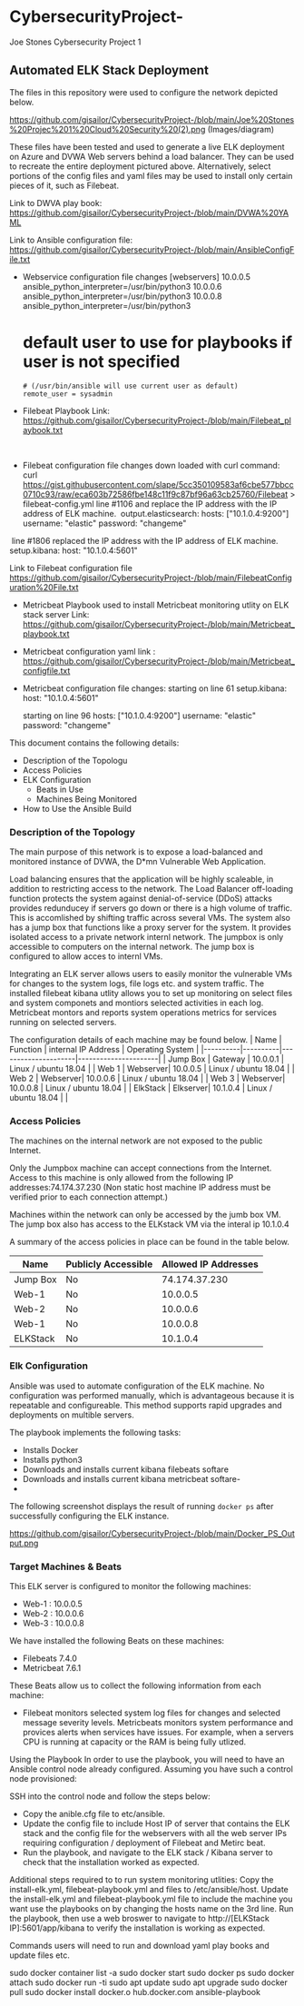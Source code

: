 # CybersecurityProject-
Joe Stones Cybersecurity Project 1
## Automated ELK Stack Deployment

The files in this repository were used to configure the network depicted below.

https://github.com/gisailor/CybersecurityProject-/blob/main/Joe%20Stones%20Projec%201%20Cloud%20Security%20(2).png   (Images/diagram)

These files have been tested and used to generate a live ELK deployment on Azure and DVWA Web servers behind a load balancer. They can be used to recreate the entire deployment pictured above. Alternatively, select portions of the config files and yaml files may be used to install only certain pieces of it, such as Filebeat.

Link to DWVA play book: https://github.com/gisailor/CybersecurityProject-/blob/main/DVWA%20YAML
  
Link to Ansible configuration file:   
 https://github.com/gisailor/CybersecurityProject-/blob/main/AnsibleConfigFile.txt
  
  - Webservice configuration file changes
       [webservers]
        10.0.0.5 ansible_python_interpreter=/usr/bin/python3
	10.0.0.6 ansible_python_interpreter=/usr/bin/python3
	10.0.0.8 ansible_python_interpreter=/usr/bin/python3

	# default user to use for playbooks if user is not specified
    	# (/usr/bin/ansible will use current user as default)
    	remote_user = sysadmin

  - Filebeat Playbook Link: https://github.com/gisailor/CybersecurityProject-/blob/main/Filebeat_playbook.txt

​ 
  - Filebeat configuration file changes down loaded with curl command: curl https://gist.githubusercontent.com/slape/5cc350109583af6cbe577bbcc0710c93/raw/eca603b72586fbe148c11f9c87bf96a63cb25760/Filebeat > filebeat-config.yml
   line #1106 and replace the IP address with the IP address of ELK machine.
​   output.elasticsearch:
   hosts: ["10.1.0.4:9200"]
   username: "elastic"
   password: "changeme"
  
​   line #1806 replaced the IP address with the IP address of ELK machine.
​   setup.kibana:
   host: "10.1.0.4:5601"
   
   Link to Filebeat configuration file https://github.com/gisailor/CybersecurityProject-/blob/main/FilebeatConfiguration%20File.txt 



  - Metricbeat Playbook used to install Metricbeat monitoring utlity on ELK stack server 
    Link: https://github.com/gisailor/CybersecurityProject-/blob/main/Metricbeat_playbook.txt

  - Metricbeat configuration yaml link : https://github.com/gisailor/CybersecurityProject-/blob/main/Metricbeat_configfile.txt

  - Metricbeat configuration file changes:
    starting on line 61
    setup.kibana:
    host: "10.1.0.4:5601" 

    starting on line 96
    hosts: ["10.1.0.4:9200"]
    username: "elastic"
    password: "changeme"



This document contains the following details:
- Description of the Topologu
- Access Policies
- ELK Configuration
  - Beats in Use
  - Machines Being Monitored
- How to Use the Ansible Build


### Description of the Topology

The main purpose of this network is to expose a load-balanced and monitored instance of DVWA, the D*mn Vulnerable Web Application.

Load balancing ensures that the application will be highly scaleable, in addition to restricting access to the network.
The Load Balancer off-loading function protects the system against denial-of-service (DDoS) attacks provides redunducey if servers go down or there is a high volume of traffic. 
This is accomlished by shifting traffic across several VMs. The system also has a jump box  that functions like a proxy server for the system. It provides isolated access to a private network internl network. 
The jumpbox is only accessible to computers on the internal network. The jump box is configured to allow acces to internl VMs. 

Integrating an ELK server allows users to easily monitor the vulnerable VMs for changes to the system logs, file logs etc. and system traffic.
The installed filebeat kibana utlity allows you to set up monitoring on select files and system componets and montiors selected activities in each log.  
Metricbeat montors and reports system operations metrics for services running on selected servers. 


The configuration details of each machine may be found below.
| Name     | Function | internal IP Address | Operating System     |
|----------|----------|---------------------|----------------------|
| Jump Box | Gateway  | 10.0.0.1            | Linux / ubuntu 18.04 |
| Web 1    | Webserver| 10.0.0.5            | Linux / ubuntu 18.04 |
| Web 2    | Webserver| 10.0.0.6            | Linux / ubuntu 18.04 | 
| Web 3    | Webserver| 10.0.0.8            | Linux / ubuntu 18.04 |
| ElkStack | Elkserver| 10.1.0.4            | Linux / ubuntu 18.04 |
                  |

### Access Policies

The machines on the internal network are not exposed to the public Internet. 

Only the Jumpbox machine can accept connections from the Internet. Access to this machine is only allowed from the following IP addresses:74.174.37.230 
(Non static host machine IP address must be verified prior to each connection attempt.)


Machines within the network can only be accessed by the jumb box VM.
The jump box also has access to the ELKstack VM via the interal ip 10.1.0.4 

A summary of the access policies in place can be found in the table below.

| Name     | Publicly Accessible | Allowed IP Addresses |
|----------|---------------------|----------------------|
| Jump Box |     No              | 74.174.37.230        |
| Web-1    |     No              | 10.0.0.5             |
| Web-2    |     No              | 10.0.0.6             |
| Web-1    |     No              | 10.0.0.8             |
| ELKStack |     No              | 10.1.0.4             |


### Elk Configuration

Ansible was used to automate configuration of the ELK machine. No configuration was performed manually, which is advantageous because it is repeatable and
configureable. This method supports rapid upgrades and deployments on multible servers. 

The playbook implements the following tasks:
- Installs Docker
- Installs python3
- Downloads and installs current kibana filebeats softare
- Downloads and installs current kibana metricbeat softare- 
- 

The following screenshot displays the result of running `docker ps` after successfully configuring the ELK instance.

https://github.com/gisailor/CybersecurityProject-/blob/main/Docker_PS_Output.png

### Target Machines & Beats
This ELK server is configured to monitor the following machines:
- Web-1 : 10.0.0.5
- Web-2 : 10.0.0.6
- Web-3 : 10.0.0.8

We have installed the following Beats on these machines:
- Filebeats 7.4.0
- Metricbeat 7.6.1

These Beats allow us to collect the following information from each machine:
- Filebeat monitors selected system log files for changes and selected message severity levels. Metricbeats monitors system performance and provices alerts when 
  services have issues. For example, when a servers CPU is running at capacity or the RAM is being fully utlized.  

Using the Playbook
In order to use the playbook, you will need to have an Ansible control node already configured. Assuming you have such a control node provisioned: 

SSH into the control node and follow the steps below:
- Copy the anible.cfg  file to etc/ansible.
- Update the config file to include Host IP of server that contains the ELK stack and the config file for the webservers with all the web server IPs requiring configuration / deployment of Filebeat and Metirc beat.
- Run the playbook, and navigate to the ELK stack / Kibana server to check that the installation worked as expected.

Additional steps required to to run system monitoring utlities:
    Copy the install-elk.yml, filebeat-playbook.yml and files to /etc/ansible/host.
    Update the install-elk.yml and filebeat-playbook.yml file to include the machine you want use the playbooks on by changing the hosts name on the 3rd line.
    Run the playbook, then use a web broswer to navigate to http://[ELKStack IP]:5601/app/kibana to verify the installation is working as expected.

Commands users will need to run and download yaml play books and update files etc. 

sudo docker container list -a
sudo docker start <container name>
sudo docker ps 
sudo docker attach <container name>
sudo docker run -ti <container name>
sudo apt update
sudo apt upgrade
sudo docker pull
sudo docker install  docker.o hub.docker.com
ansible-playbook <playbook name>


